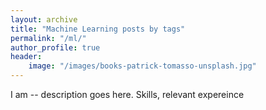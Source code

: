 ```yaml
---
layout: archive
title: "Machine Learning posts by tags"
permalink: "/ml/"
author_profile: true
header:
    image: "/images/books-patrick-tomasso-unsplash.jpg"
---
```


I am -- description goes here. Skills, relevant expereince